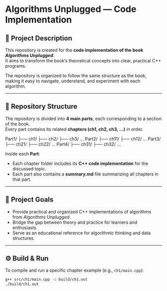 # Algorithms Unplugged — Code Implementation

## 📘 Project Description

This repository is created for the **code implementation of the book _Algorithms Unplugged_**.  
It aims to transform the book’s theoretical concepts into clear, practical C++ programs.

The repository is organized to follow the same structure as the book,  
making it easy to navigate, understand, and experiment with each algorithm.

---

## 🧩 Repository Structure

The repository is divided into **4 main parts**, each corresponding to a section of the book.  
Every part contains its related **chapters (ch1, ch2, ch3, ...)** in order.

Part1/
 ├── ch1/
 ├── ch2/
 ├── ch3/
 ...
Part2/
 ├── ch11/
 ├── ch12/
 ...
Part3/
 ├── ch21/
 ├── ch22/
 ...
Part4/
 ├── ch31/
 ├── ch32/
 ...

Inside each **Part**:
- Each chapter folder includes its **C++ code implementation** for the discussed topic.  
- Each part also contains a **summary.md** file summarizing all chapters in that part.

---

## 🧠 Project Goals

- Provide practical and organized C++ implementations of algorithms from *Algorithms Unplugged*.  
- Bridge the gap between theory and practice for learners and enthusiasts.  
- Serve as an educational reference for algorithmic thinking and data structures.

---

## ⚙️ Build & Run

To compile and run a specific chapter example (e.g., `ch1/main.cpp`):

```bash
g++ src/ch1/main.cpp -o build/ch1.out
./build/ch1.out

